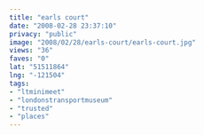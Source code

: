```yaml
---
title: "earls court"
date: "2008-02-28 23:37:10"
privacy: "public"
image: "2008/02/28/earls-court/earls-court.jpg"
views: "36"
faves: "0"
lat: "51511864"
lng: "-121504"
tags:
- "ltminimeet"
- "londonstransportmuseum"
- "trusted"
- "places"
---
```


